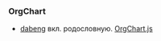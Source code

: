 ### OrgChart
- [dabeng](https://github.com/dabeng/OrgChart) вкл. родословную. [OrgChart.js](https://github.com/dabeng/OrgChart.js/)
